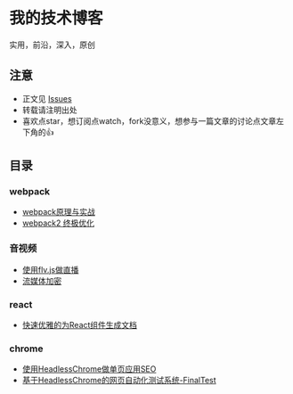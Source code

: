 # 我的技术博客
实用，前沿，深入，原创

## 注意
- 正文见 [Issues](https://github.com/gwuhaolin/blog/issues)
- 转载请注明出处
- 喜欢点star，想订阅点watch，fork没意义，想参与一篇文章的讨论点文章左下角的👍

## 目录
### webpack
- [webpack原理与实战](https://github.com/gwuhaolin/blog/issues/4)
- [webpack2 终极优化](https://github.com/gwuhaolin/blog/issues/2)

### 音视频
- [使用flv.js做直播](https://github.com/gwuhaolin/blog/issues/3)
- [流媒体加密](https://github.com/gwuhaolin/blog/issues/10)

### react
- [快速优雅的为React组件生成文档](https://github.com/gwuhaolin/blog/issues/1)

### chrome
- [使用HeadlessChrome做单页应用SEO](https://github.com/gwuhaolin/blog/issues/8)
- [基于HeadlessChrome的网页自动化测试系统-FinalTest](https://github.com/gwuhaolin/blog/issues/7)
